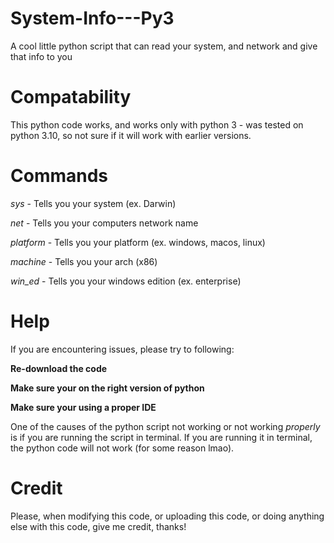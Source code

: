 # System-Info---Py3
A cool little python script that can read your system, and network and give that info to you

# Compatability
This python code works, and works only with python 3 - was tested on python 3.10, so not sure if it will work with earlier versions.

# Commands

*sys* - Tells you your system (ex. Darwin)

*net* - Tells you your computers network name

*platform* - Tells you your platform (ex. windows, macos, linux)

*machine* - Tells you your arch (x86)

*win_ed* - Tells you your windows edition (ex. enterprise)

# Help
If you are encountering issues, please try to following:

**Re-download the code**

**Make sure your on the right version of python**

**Make sure your using a proper IDE**

One of the causes of the python script not working or not working *properly* is if you are running the script in terminal. If you are running it in terminal, the python code will not work (for some reason lmao).

# Credit
Please, when modifying this code, or uploading this code, or doing anything else with this code, give me credit, thanks!

